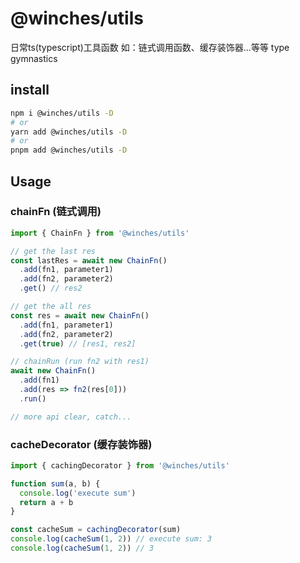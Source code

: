 # @winches/utils

日常ts(typescript)工具函数 如：链式调用函数、缓存装饰器...等等 type gymnastics

## install
```sh
npm i @winches/utils -D
# or
yarn add @winches/utils -D
# or
pnpm add @winches/utils -D
```

## Usage
### chainFn (链式调用)
```ts
import { ChainFn } from '@winches/utils'

// get the last res
const lastRes = await new ChainFn()
  .add(fn1, parameter1)
  .add(fn2, parameter2)
  .get() // res2

// get the all res
const res = await new ChainFn()
  .add(fn1, parameter1)
  .add(fn2, parameter2)
  .get(true) // [res1, res2]

// chainRun (run fn2 with res1)
await new ChainFn()
  .add(fn1)
  .add(res => fn2(res[0]))
  .run()

// more api clear, catch...
```

### cacheDecorator (缓存装饰器)
```ts
import { cachingDecorator } from '@winches/utils'

function sum(a, b) {
  console.log('execute sum')
  return a + b
}

const cacheSum = cachingDecorator(sum)
console.log(cacheSum(1, 2)) // execute sum: 3
console.log(cacheSum(1, 2)) // 3
```